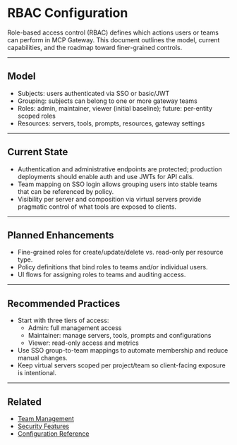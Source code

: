 # RBAC Configuration

Role-based access control (RBAC) defines which actions users or teams can perform in MCP Gateway. This document outlines the model, current capabilities, and the roadmap toward finer-grained controls.

---

## Model

- Subjects: users authenticated via SSO or basic/JWT
- Grouping: subjects can belong to one or more gateway teams
- Roles: admin, maintainer, viewer (initial baseline); future: per-entity scoped roles
- Resources: servers, tools, prompts, resources, gateway settings

---

## Current State

- Authentication and administrative endpoints are protected; production deployments should enable auth and use JWTs for API calls.
- Team mapping on SSO login allows grouping users into stable teams that can be referenced by policy.
- Visibility per server and composition via virtual servers provide pragmatic control of what tools are exposed to clients.

---

## Planned Enhancements

- Fine-grained roles for create/update/delete vs. read-only per resource type.
- Policy definitions that bind roles to teams and/or individual users.
- UI flows for assigning roles to teams and auditing access.

---

## Recommended Practices

- Start with three tiers of access:
  - Admin: full management access
  - Maintainer: manage servers, tools, prompts and configurations
  - Viewer: read-only access and metrics
- Use SSO group-to-team mappings to automate membership and reduce manual changes.
- Keep virtual servers scoped per project/team so client-facing exposure is intentional.

---

## Related

- [Team Management](teams.md)
- [Security Features](../architecture/security-features.md)
- [Configuration Reference](configuration.md)
